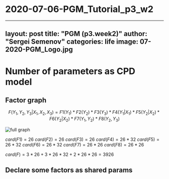 # 2020-07-06-PGM_Tutorial_p3_w2
---
layout: post
title: "PGM (p3.week2)"
author: "Sergei Semenov"
categories: life
image: 07-2020-PGM_Logo.jpg
---

# Number of parameters as CPD model

## Factor graph
$$
F(Y_1, Y_2, Y_3 | X_1, X_2, X_3) = F1(Y_1) * F2(Y_2) * F3(Y_3) * F4(Y_1 | X_1) * F5(Y_2 | X_2) * F6(Y_2 | X_2) * F7 (Y_1, Y_2)* F8 (Y_2, Y_3)
$$

![full graph](https://simonrus.github.io/about/assets/img/2020-07_PGM_p2_week2_drawing1.inkspace.svg "Graph")


$card(F1) = 26$
$card(F2) = 26$
$card(F3) = 26$
$card(F4) = 26 * 32$
$card(F5) = 26 * 32$
$card(F6) = 26 * 32$
$card(F7) = 26 * 26$
$card(F8) = 26 * 26$

$card(F) = 3 * 26 + 3 * 26 * 32 + 2 * 26 * 26 = 3926$

## Declare some factors as shared params

